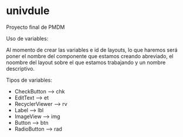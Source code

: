 # univdule
Proyecto final de PMDM

Uso de variables:

Al momento de crear las variables e id de layouts, lo que haremos será poner el nombre del componente que estamos creando 
abreviado, el noombre del layout sobre el que estamos trabajando y un nombre descriptivo. 

Tipos de variables:

<ul>
  <li>
    CheckButton --> chk
  </li>
  <li>
    EditText --> et
  </li>
  <li>
    RecyclerViewer --> rv
  </li>
  <li>
    Label --> lbl
  </li>
  <li>
    ImageView --> img
  </li>
  <li>
    Button --> btn
  </li>
  <li>
    RadioButton --> rad
  </li>
  
  
</li>
  
  
  
  

